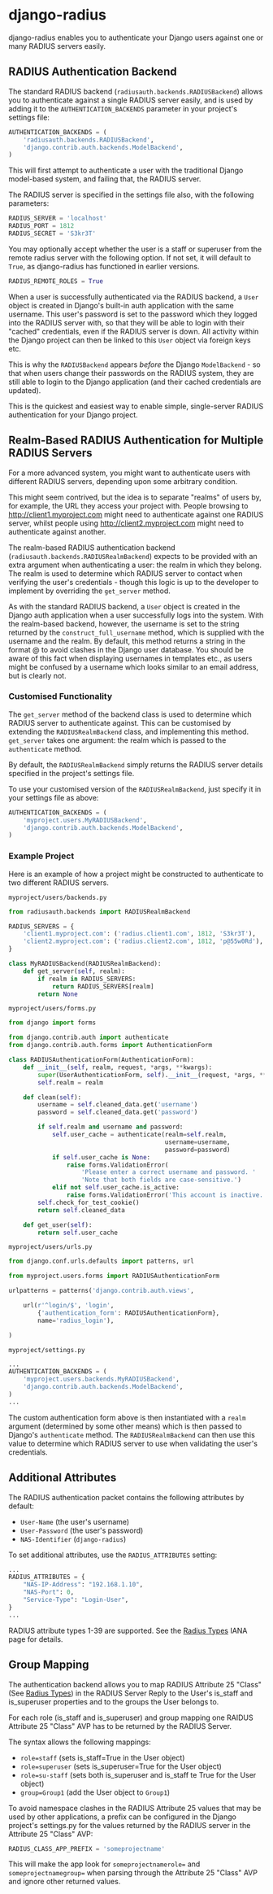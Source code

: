 django-radius
=============

django-radius enables you to authenticate your Django users against one or many
RADIUS servers easily.

RADIUS Authentication Backend
-----------------------------

The standard RADIUS backend (`radiusauth.backends.RADIUSBackend`) allows you to
authenticate against a single RADIUS server easily, and is used by adding it to
the `AUTHENTICATION_BACKENDS` parameter in your project's settings file:

```python
AUTHENTICATION_BACKENDS = (
    'radiusauth.backends.RADIUSBackend',
    'django.contrib.auth.backends.ModelBackend',
)
```

This will first attempt to authenticate a user with the traditional Django
model-based system, and failing that, the RADIUS server.

The RADIUS server is specified in the settings file also, with the following
parameters:

```python
RADIUS_SERVER = 'localhost'
RADIUS_PORT = 1812
RADIUS_SECRET = 'S3kr3T'
```

You may optionally accept whether the user is a staff or superuser from the
remote radius server with the following option. If not set, it will default
to `True`, as django-radius has functioned in earlier versions.

```python
RADIUS_REMOTE_ROLES = True
```

When a user is successfully authenticated via the RADIUS backend, a `User`
object is created in Django's built-in auth application with the same username.
This user's password is set to the password which they logged into the RADIUS
server with, so that they will be able to login with their "cached"
credentials, even if the RADIUS server is down. All activity within the Django
project can then be linked to this `User` object via foreign keys etc.

This is why the `RADIUSBackend` appears *before* the Django `ModelBackend` - so
that when users change their passwords on the RADIUS system, they are still
able to login to the Django application (and their cached credentials are
updated).

This is the quickest and easiest way to enable simple, single-server RADIUS
authentication for your Django project.

Realm-Based RADIUS Authentication for Multiple RADIUS Servers
-------------------------------------------------------------

For a more advanced system, you might want to authenticate users with different
RADIUS servers, depending upon some arbitrary condition.

This might seem contrived, but the idea is to separate "realms" of users by,
for example, the URL they access your project with. People browsing to
http://client1.myproject.com might need to authenticate against one RADIUS
server, whilst people using http://client2.myproject.com might need to
authenticate against another.

The realm-based RADIUS authentication backend
(`radiusauth.backends.RADIUSRealmBackend`) expects to be provided with an extra
argument when authenticating a user: the realm in which they belong.
The realm is used to determine which RADIUS server to contact when verifying
the user's credentials - though this logic is up to the developer to implement
by overriding the `get_server` method.

As with the standard RADIUS backend, a `User` object is created in the Django
auth application when a user successfully logs into the system. With the
realm-based backend, however, the username is set to the string returned by the
`construct_full_username` method, which is supplied with the username and the
realm. By default, this method returns a string in the format
<username>@<realm> to avoid clashes in the Django user database. You should be
aware of this fact when displaying usernames in templates etc., as users might
be confused by a username which looks similar to an email address, but is
clearly not.

### Customised Functionality

The `get_server` method of the backend class is used to determine which RADIUS
server to authenticate against. This can be customised by extending the
`RADIUSRealmBackend` class, and implementing this method. `get_server` takes
one argument: the realm which is passed to the `authenticate` method.

By default, the `RADIUSRealmBackend` simply returns the RADIUS server details
specified in the project's settings file.

To use your customised version of the `RADIUSRealmBackend`, just specify it in
your settings file as above:

```python
AUTHENTICATION_BACKENDS = (
    'myproject.users.MyRADIUSBackend',
    'django.contrib.auth.backends.ModelBackend',
)
```

### Example Project

Here is an example of how a project might be constructed to authenticate to two
different RADIUS servers.

`myproject/users/backends.py`

```python
from radiusauth.backends import RADIUSRealmBackend

RADIUS_SERVERS = {
    'client1.myproject.com': ('radius.client1.com', 1812, 'S3kr3T'),
    'client2.myproject.com': ('radius.client2.com', 1812, 'p@55w0Rd'),
}

class MyRADIUSBackend(RADIUSRealmBackend):
    def get_server(self, realm):
        if realm in RADIUS_SERVERS:
            return RADIUS_SERVERS[realm]
        return None
```

`myproject/users/forms.py`

```python
from django import forms

from django.contrib.auth import authenticate
from django.contrib.auth.forms import AuthenticationForm

class RADIUSAuthenticationForm(AuthenticationForm):
    def __init__(self, realm, request, *args, **kwargs):
        super(UserAuthenticationForm, self).__init__(request, *args, **kwargs)
        self.realm = realm

    def clean(self):
        username = self.cleaned_data.get('username')
        password = self.cleaned_data.get('password')

        if self.realm and username and password:
            self.user_cache = authenticate(realm=self.realm,
                                           username=username,
                                           password=password)
            if self.user_cache is None:
                raise forms.ValidationError(
                    'Please enter a correct username and password. '
                    'Note that both fields are case-sensitive.')
            elif not self.user_cache.is_active:
                raise forms.ValidationError('This account is inactive.')
        self.check_for_test_cookie()
        return self.cleaned_data

    def get_user(self):
        return self.user_cache
```

`myproject/users/urls.py`

```python
from django.conf.urls.defaults import patterns, url

from myproject.users.forms import RADIUSAuthenticationForm

urlpatterns = patterns('django.contrib.auth.views',

    url(r'^login/$', 'login',
        {'authentication_form': RADIUSAuthenticationForm},
        name='radius_login'),

)
```

`myproject/settings.py`

```python
...
AUTHENTICATION_BACKENDS = (
    'myproject.users.backends.MyRADIUSBackend',
    'django.contrib.auth.backends.ModelBackend',
)
...
```

The custom authentication form above is then instantiated with a `realm`
argument (determined by some other means) which is then passed to Django's
`authenticate` method. The `RADIUSRealmBackend` can then use this value to
determine which RADIUS server to use when validating the user's credentials.

Additional Attributes
---------------------

The RADIUS authentication packet contains the following attributes by default:

* `User-Name` (the user's username)
* `User-Password` (the user's password)
* `NAS-Identifier` (`django-radius`)

To set additional attributes, use the `RADIUS_ATTRIBUTES` setting:

```python
...
RADIUS_ATTRIBUTES = {
    "NAS-IP-Address": "192.168.1.10",
    "NAS-Port": 0,
    "Service-Type": "Login-User",
}
...
```

RADIUS attribute types 1-39 are supported. See the [Radius Types][types]
IANA page for details.

[types]: http://www.iana.org/assignments/radius-types/radius-types.xhtml

Group Mapping
---------------------

The authentication backend allows you to map RADIUS Attribute 25 "Class" 
(See [Radius Types][types]) in the RADIUS Server Reply to the User's 
is_staff and is_superuser properties and to the groups the User belongs to.

For each role (is_staff and is_superuser) and group mapping one RAIDUS Attribute 
25 "Class" AVP has to be returned by the RADIUS Server.

The syntax allows the following mappings:
* `role=staff` (sets is_staff=True in the User object)
* `role=superuser` (sets is_superuser=True for the User object)
* `role=su-staff` (sets both is_superuser and is_staff te True for the User object)
* `group=Group1` (add the User object to `Group1`)

To avoid namespace clashes in the RADIUS Attribute 25 values that may be
used by other applications, a prefix can be configured in the Django project's
settings.py for the values returned by the RADIUS server in the Attribute 25
"Class" AVP:

```python
RADIUS_CLASS_APP_PREFIX = 'someprojectname'
```

This will make the app look for `someprojectnamerole=` and `someprojectnamegroup=`
when parsing through the Attribute 25 "Class" AVP and ignore other returned values.
